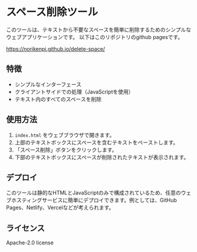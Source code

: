 # スペース削除ツール

このツールは、テキストから不要なスペースを簡単に削除するためのシンプルなウェブアプリケーションです。
以下はこのリポジトリのgithub pagesです。

https://norikenpi.github.io/delete-space/

## 特徴

- シンプルなインターフェース
- クライアントサイドでの処理（JavaScriptを使用）
- テキスト内のすべてのスペースを削除

## 使用方法

1. `index.html` をウェブブラウザで開きます。
2. 上部のテキストボックスにスペースを含むテキストをペーストします。
3. 「スペース削除」ボタンをクリックします。
4. 下部のテキストボックスにスペースが削除されたテキストが表示されます。

## デプロイ

このツールは静的なHTMLとJavaScriptのみで構成されているため、任意のウェブホスティングサービスに簡単にデプロイできます。例としては、GitHub Pages、Netlify、Vercelなどが考えられます。

## ライセンス

Apache-2.0 license

